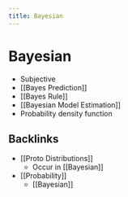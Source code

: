 ```yaml
---
title: Bayesian
---
```


# Bayesian
- Subjective
- [[Bayes Prediction]]
- [[Bayes Rule]]
- [[Bayesian Model Estimation]]
- Probability density function





## Backlinks
* [[Proto Distributions]]
	* Occur in [[Bayesian]]
* [[Probability]]
	* [[Bayesian]]

